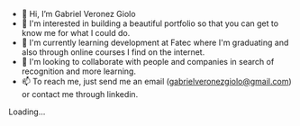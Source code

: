 - 👋 Hi, I’m Gabriel Veronez Giolo
- 👀 I'm interested in building a beautiful portfolio so that you can get to know me for what I could do.
- 🌱 I'm currently learning development at Fatec where I'm graduating and also through online courses I find on the internet.
- 💞️ I'm looking to collaborate with people and companies in search of recognition and more learning.
- 📫 To reach me, just send me an email (gabrielveronezgiolo@gmail.com) or contact me through linkedin.

Loading...
